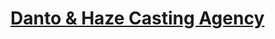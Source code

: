 <h1><b><a href="https://iamchriscardo.github.io/Danto-Haze-Casting-Agency/index.html/">Danto & Haze Casting Agency</a></b></h1>
